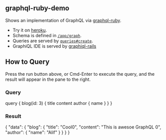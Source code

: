 ## graphql-ruby-demo
Shows an implementation of GraphQL via [graphql-ruby](https://github.com/rmosolgo/graphql-ruby).


- Try it on [heroku](https://graphql-rails5.herokuapp.com/).
- Schema is defined in  [`/app/graph`](https://github.com/saroar/GraphGL-With-Rails5/tree/master/app/graph).
- Queries are served by [`queries#create`](https://github.com/saroar/GraphGL-With-Rails5/blob/master/app/controllers/queries_controller.rb).
- GraphiQL IDE is served by [graphiql-rails](https://github.com/rmosolgo/graphiql-rails)

## How to Query 
Press the run button above, or Cmd-Enter to execute the query, and the result
will appear in the pane to the right.

### Query

query {
  blog(id: 3) {
    title
    content
    author {
      name
    }
  }
}

### Result

{
  "data": {
    "blog": {
      "title": "Cool0",
      "content": "This is awesoe GraphQL 0",
      "author": {
        "name": "Alif"
      }
    }
  }
}
